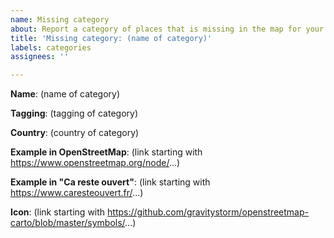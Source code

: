 ```yaml
---
name: Missing category
about: Report a category of places that is missing in the map for your country.
title: 'Missing category: (name of category)'
labels: categories
assignees: ''

---
```


<!--
    What category is missing?
-->
**Name**: (name of category)

<!--
    How is it tagged in OpenStreetMap (e.g. `amenity=vending_machine;vending=pizza`)?
    See: https://wiki.openstreetmap.org/wiki/How_to_map_a
-->
**Tagging**: (tagging of category)

<!--
    In what country specifically is it missing?
    Note: Only name a country in which "Ca reste ouvert" is already available.
-->
**Country**: (country of category)

<!--
    Provide the link to an example place in OpenStreetMap in that country?
    See: https://www.openstreetmap.org/search?query=
-->
**Example in OpenStreetMap**: (link starting with https://www.openstreetmap.org/node/...)

<!--
    Please open www.caresteouvert.fr and navigate to the area that would show this place.
    Copy the link below:
-->
**Example in "Ca reste ouvert"**: (link starting with https://www.caresteouvert.fr/...)

<!--
    Please find the corresponding icon here: https://github.com/gravitystorm/openstreetmap-carto
    Hint: Type "t" and search for the OSM name/value.
-->
**Icon**: (link starting with https://github.com/gravitystorm/openstreetmap-carto/blob/master/symbols/...)
